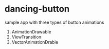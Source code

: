 # dancing-button
sample app with three types of button animations

1. AnimationDrawable
2. ViewTransition
3. VectorAnimationDrable
